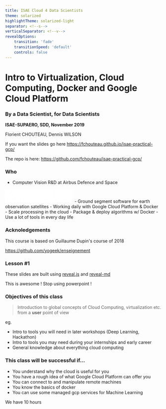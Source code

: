 ```yaml
---
title: ISAE Cloud 4 Data Scientists
theme: solarized
highlightTheme: solarized-light
separator: <!--s-->
verticalSeparator: <!--v-->
revealOptions:
    transition: 'fade'
    transitionSpeed: 'default'
    controls: false
---
```


# Intro to Virtualization, Cloud Computing, Docker and Google Cloud Platform

### By a Data Scientist, for Data Scientists

**ISAE-SUPAERO, SDD, November 2019**

Florient CHOUTEAU, Dennis WILSON

<!--v-->

If you want the slides go here https://fchouteau.github.io/isae-practical-gcp/

The repo is here: https://github.com/fchouteau/isae-practical-gcp/

<!--v-->

### Who

- Computer Vision R&D at Airbus Defence and Space
<img src="static/img/airbus_logo_white.png" alt="" width="220px" height="44px" style="background:none; border:none; box-shadow:none;"/>
- Ground segment software for earth observation satellites
- Working daily with Google Cloud Platform & Docker
    - Scale processing in the cloud
    - Package & deploy algorithms w/ Docker
    - Use a lot of tools in every day life

<!--v--> 

### Acknoledgements

This course is based on Guillaume Dupin's course of 2018

https://github.com/yogeek/enseignement

<!--v-->
<!-- .slide: data-background="http://i.giphy.com/90F8aUepslB84.gif" -->

### Lesson #1

These slides are built using [reveal.js](https://revealjs.com) and [reveal-md](
https://github.com/webpro/reveal-md)

This is awesome ! Stop using powerpoint !

<!--v-->

### Objectives of this class

> Introduction to global concepts of Cloud Computing, virtualization etc. from a **user** point of view

eg.

- Intro to tools you will need in later workshops (Deep Learning, Hackathon)
- Intro to tools you may need during your internships and early career
- General knowledge about everything cloud computing

<!--v-->

### This class will be successful if...

- You understand why the cloud is useful for you <!-- .element: class="fragment" data-fragment-index="1" -->
- You have a rough idea of what Google Cloud Platform can offer you <!-- .element: class="fragment" data-fragment-index="2" -->
- You can connect to and manipulate remote machines <!-- .element: class="fragment" data-fragment-index="3" -->
- You know the basics of docker <!-- .element: class="fragment" data-fragment-index="4" -->
- You can use some managed gcp services for Machine Learning <!-- .element: class="fragment" data-fragment-index="5" -->


<!--v-->

We have 10 hours
